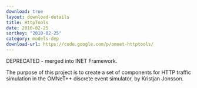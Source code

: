 ```yaml
---
download: true
layout: download-details
title: HttpTools
date: 2010-02-25
sortkey: "2010-02-25"
category: models-dep
download-url: https://code.google.com/p/omnet-httptools/
---
```


DEPRECATED - merged into INET Framework.

The purpose of this project is to create a set of components for HTTP traffic simulation in the OMNeT++ discrete event simulator, by Kristjan Jonsson.

